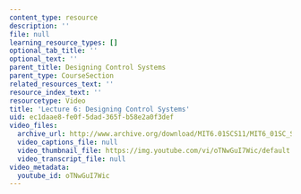 ```yaml
---
content_type: resource
description: ''
file: null
learning_resource_types: []
optional_tab_title: ''
optional_text: ''
parent_title: Designing Control Systems
parent_type: CourseSection
related_resources_text: ''
resource_index_text: ''
resourcetype: Video
title: 'Lecture 6: Designing Control Systems'
uid: ec1daae8-fe0f-5dad-365f-b58e2a0f3def
video_files:
  archive_url: http://www.archive.org/download/MIT6.01SCS11/MIT6_01SC_S11_lec06_300k.mp4
  video_captions_file: null
  video_thumbnail_file: https://img.youtube.com/vi/oTNwGuI7Wic/default.jpg
  video_transcript_file: null
video_metadata:
  youtube_id: oTNwGuI7Wic
---
```

